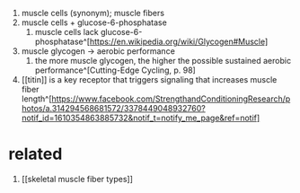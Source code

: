 1. muscle cells (synonym); muscle fibers
2. muscle cells + glucose-6-phosphatase
	1. muscle cells lack glucose-6-phosphatase^[https://en.wikipedia.org/wiki/Glycogen#Muscle]
3. muscle glycogen → aerobic performance
	1. the more muscle glycogen, the higher the possible sustained aerobic performance^[Cutting-Edge Cycling, p. 98]
4. [[titin]] is a key receptor that triggers signaling that increases muscle fiber length^[https://www.facebook.com/StrengthandConditioningResearch/photos/a.314294568681572/3378449048932760?notif_id=1610354863885732&notif_t=notify_me_page&ref=notif]

# related
1. [[skeletal muscle fiber types]]